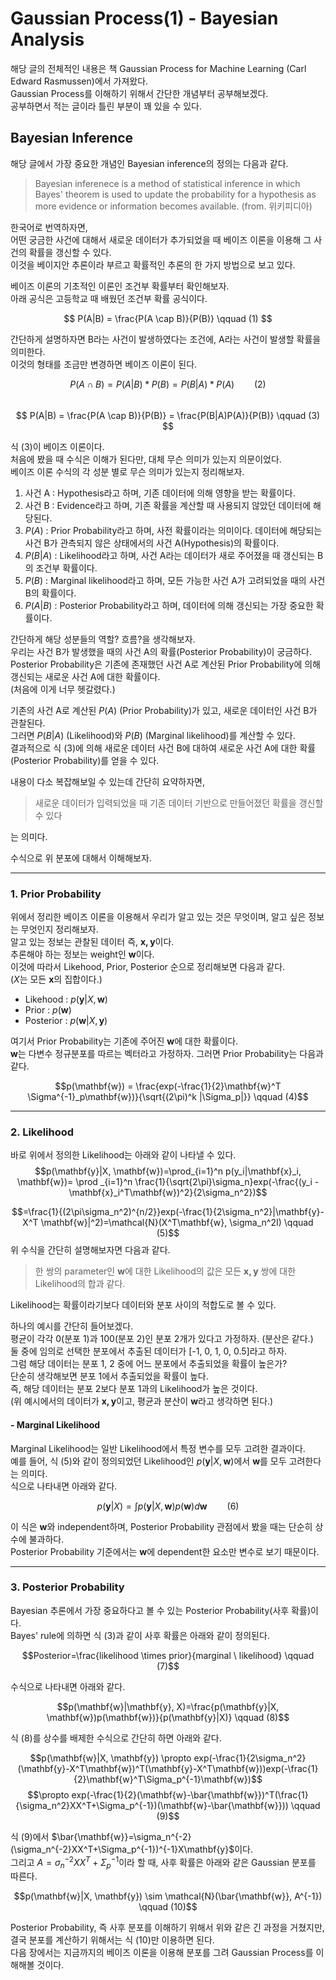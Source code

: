 Gaussian Process(1) - Bayesian Analysis
=============

해당 글의 전체적인 내용은 책 Gaussian Process for Machine Learning (Carl Edward Rasmussen)에서 가져왔다.  
Gaussian Process를 이해하기 위해서 간단한 개념부터 공부해보겠다.  
공부하면서 적는 글이라 틀린 부분이 꽤 있을 수 있다. 


## Bayesian Inference

해당 글에서 가장 중요한 개념인 Bayesian inference의 정의는 다음과 같다.  
> Bayesian inferenece is a method of statistical inference in which Bayes' theorem is used to update the probability for a hypothesis as more evidence or information becomes available. (from. 위키피디아)  


한국어로 번역하자면,  
어떤 궁금한 사건에 대해서 새로운 데이터가 추가되었을 때 베이즈 이론을 이용해 그 사건의 확률을 갱신할 수 있다.  
이것을 베이지안 추론이라 부르고 확률적인 추론의 한 가지 방법으로 보고 있다.   
   
베이즈 이론의 기초적인 이론인 조건부 확률부터 확인해보자.  
아래 공식은 고등학교 때 배웠던 조건부 확률 공식이다.

$$ P(A|B) = \frac{P(A \cap B)}{P(B)} \qquad (1) $$  

간단하게 설명하자면 B라는 사건이 발생하였다는 조건에, A라는 사건이 발생할 확률을 의미한다.  
이것의 형태를 조금만 변경하면 베이즈 이론이 된다.  

$$ P(A \cap B) = P(A|B)*P(B) = P(B|A)*P(A) \qquad (2) $$  
$$ P(A|B) = \frac{P(A \cap B)}{P(B)} = \frac{P(B|A)P(A)}{P(B)} \qquad (3) $$

식 (3)이 베이즈 이론이다.  
처음에 봤을 때 수식은 이해가 된다만, 대체 무슨 의미가 있는지 의문이었다.  
베이즈 이론 수식의 각 성분 별로 무슨 의미가 있는지 정리해보자.  

1. 사건 A : Hypothesis라고 하며, 기존 데이터에 의해 영향을 받는 확률이다.
2. 사건 B : Evidence라고 하며, 기존 확률을 계산할 때 사용되지 않았던 데이터에 해당된다.
3. $P(A)$ : Prior Probability라고 하며, 사전 확률이라는 의미이다. 데이터에 해당되는 사건 B가 관측되지 않은 상태에서의 사건 A(Hypothesis)의 확률이다.
4. $P(B|A)$ : Likelihood라고 하며, 사건 A라는 데이터가 새로 주어졌을 때 갱신되는 B의 조건부 확률이다.
5. $P(B)$ : Marginal likelihood라고 하며, 모든 가능한 사건 A가 고려되었을 때의 사건 B의 확률이다.
6. $P(A|B)$ : Posterior Probability라고 하며, 데이터에 의해 갱신되는 가장 중요한 확률이다.

간단하게 해당 성분들의 역할? 흐름?을 생각해보자.  
우리는 사건 B가 발생했을 때의 사건 A의 확률(Posterior Probability)이 궁금하다.  
Posterior Probability은 기존에 존재했던 사건 A로 계산된 Prior Probability에 의해 갱신되는 새로운 사건 A에 대한 확률이다.  
(처음에 이게 너무 헷갈렸다.)  

기존의 사건 A로 계산된 $P(A)$ (Prior Probability)가 있고, 새로운 데이터인 사건 B가 관찰된다.  
그러면 $P(B|A)$ (Likelihood)와 $P(B)$ (Marginal likelihood)를 계산할 수 있다.  
결과적으로 식 (3)에 의해 새로운 데이터 사건 B에 대하여 새로운 사건 A에 대한 확률(Posterior Probability)를 얻을 수 있다.  

내용이 다소 복잡해보일 수 있는데 간단히 요약하자면,   

>새로운 데이터가 입력되었을 때 기존 데이터 기반으로 만들어졌던 확률을 갱신할 수 있다

는 의미다.  

수식으로 위 분포에 대해서 이해해보자.

***
   
### 1. Prior Probability

위에서 정리한 베이즈 이론을 이용해서 우리가 알고 있는 것은 무엇이며, 알고 싶은 정보는 무엇인지 정리해보자.  
알고 있는 정보는 관찰된 데이터 즉, $\mathbf{x, y}$이다.  
추론해야 하는 정보는 weight인 $\mathbf{w}$이다.  
이것에 따라서 Likehood, Prior, Posterior 순으로 정리해보면 다음과 같다.  
($X$는 모든 $\mathbf{x}$의 집합이다.)

* Likehood : $p(\mathbf{y}|X, \mathbf{w})$
* Prior : $p(\mathbf{w})$
* Posterior : $p(\mathbf{w}|X, \mathbf{y})$

여기서 Prior Probability는 기존에 주어진 $\mathbf{w}$에 대한 확률이다.  
$\mathbf{w}$는 다변수 정규분포를 따르는 벡터라고 가정하자.
그러면 Prior Probability는 다음과 같다.

$$p(\mathbf{w}) = \frac{exp(-\frac{1}{2}\mathbf{w}^T \Sigma^{-1}_p\mathbf{w})}{\sqrt{(2\pi)^k |\Sigma_p|}} \qquad (4)$$

***

### 2. Likelihood
바로 위에서 정의한 Likelihood는 아래와 같이 나타낼 수 있다.   
$$p(\mathbf{y}|X, \mathbf{w})=\prod_{i=1}^n p(y_i|\mathbf{x}_i, \mathbf{w})= \prod _{i=1}^n \frac{1}{\sqrt{2\pi}\sigma_n}exp(-\frac{(y_i - \mathbf{x}_i^T\mathbf{w})^2}{2\sigma_n^2})$$

$$=\frac{1}{(2\pi\sigma_n^2)^{n/2}}exp(-\frac{1}{2\sigma_n^2}|\mathbf{y}-X^T \mathbf{w}|^2)=\mathcal{N}(X^T\mathbf{w}, \sigma_n^2I) \qquad (5)$$
위 수식을 간단히 설명해보자면 다음과 같다.  
>한 쌍의 parameter인 $\mathbf{w}$에 대한 Likelihood의 값은 모든 $\mathbf{x, y}$ 쌍에 대한 Likelihood의 합과 같다.

Likelihood는 확률이라기보다 데이터와 분포 사이의 적합도로 볼 수 있다.  
   
하나의 예시를 간단히 들어보겠다.  
평균이 각각 0(분포 1)과 100(분포 2)인 분포 2개가 있다고 가정하자. (분산은 같다.)   
둘 중에 임의로 선택한 분포에서 추출된 데이터가 [-1, 0, 1, 0, 0.5]라고 하자.   
그럼 해당 데이터는 분포 1, 2 중에 어느 분포에서 추출되었을 확률이 높은가?  
단순히 생각해보면 분포 1에서 추출되었을 확률이 높다.  
즉, 해당 데이터는 분포 2보다 분포 1과의 Likelihood가 높은 것이다.  
(위 예시에서의 데이터가 $\mathbf{x, y}$이고, 평균과 분산이 $\mathbf{w}$라고 생각하면 된다.)  

#### - Marginal Likelihood
Marginal Likelihood는 일반 Likelihood에서 특정 변수를 모두 고려한 결과이다.  
예를 들어, 식 (5)와 같이 정의되었던 Likelihood인 $p(\mathbf{y}|X, \mathbf{w})$에서 $\mathbf{w}$를 모두 고려한다는 의미다.  
식으로 나타내면 아래와 같다.  

$$p(\mathbf{y}|X)=\int{p(\mathbf{y}|X, \mathbf{w})p(\mathbf{w})d\mathbf{w}} \qquad (6)$$

이 식은 $\mathbf{w}$와 independent하며, Posterior Probability 관점에서 봤을 때는 단순히 상수에 불과하다.  
Posterior Probability 기준에서는 $\mathbf{w}$에 dependent한 요소만 변수로 보기 때문이다.

***

### 3. Posterior Probability
Bayesian 추론에서 가장 중요하다고 볼 수 있는 Posterior Probability(사후 확률)이다.  
Bayes' rule에 의하면 식 (3)과 같이 사후 확률은 아래와 같이 정의된다.

$$Posterior=\frac{likelihood \times prior}{marginal \ likelihood} \qquad (7)$$

수식으로 나타내면 아래와 같다.  

$$p(\mathbf{w}|\mathbf{y}, X)=\frac{p(\mathbf{y}|X, \mathbf{w})p(\mathbf{w})}{p(\mathbf{y}|X)} \qquad (8)$$

식 (8)를 상수를 배제한 수식으로 간단히 하면 아래와 같다.  

$$p(\mathbf{w}|X, \mathbf{y}) \propto exp(-\frac{1}{2\sigma_n^2}(\mathbf{y}-X^T\mathbf{w})^T(\mathbf{y}-X^T\mathbf{w}))exp(-\frac{1}{2}\mathbf{w}^T\Sigma_p^{-1}\mathbf{w})$$
$$\propto exp(-\frac{1}{2}(\mathbf{w}-\bar{\mathbf{w}})^T(\frac{1}{\sigma_n^2}XX^T+\Sigma_p^{-1})(\mathbf{w}-\bar{\mathbf{w}})) \qquad (9)$$

식 (9)에서 $\bar{\mathbf{w}}=\sigma_n^{-2}(\sigma_n^{-2}XX^T+\Sigma_p^{-1})^{-1}X\mathbf{y}$이다.  
그리고 $A=\sigma_n^{-2}XX^T+\Sigma_p^{-1}$이라 할 때, 사후 확률은 아래와 같은 Gaussian 분포를 따른다.  

$$p(\mathbf{w}|X, \mathbf{y}) \sim \mathcal{N}(\bar{\mathbf{w}}, A^{-1}) \qquad (10)$$

Posterior Probability, 즉 사후 분포를 이해하기 위해서 위와 같은 긴 과정을 거쳤지만,  
결국 분포를 계산하기 위해서는 식 (10)만 이용하면 된다.  
다음 장에서는 지금까지의 베이즈 이론을 이용해 분포를 그려 Gaussian Process를 이해해볼 것이다.

